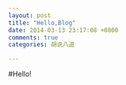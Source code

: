 ```yaml
---
layout: post
title: "Hello,Blog"
date: 2014-03-13 23:17:08 +0800
comments: true
categories: 胡说八道

---
```

#Hello!

